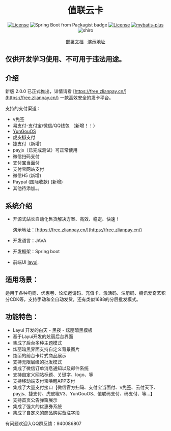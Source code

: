 <h1 align="center">值联云卡</h1>
<p align="center">
<a href="https://github.com/Panyoujies/zlianpay-faka/releases"><img src="https://img.shields.io/badge/Version-1.0.1-green" alt="License"></a>
<img alt="Spring Boot from Packagist badge" src="https://img.shields.io/badge/Spring--Boot-2.2.2-green">
<a href="https://opensource.org/licenses/GPL-3.0"><img src="https://img.shields.io/badge/License-GPL--3.0-green" alt="License"></a>
<a href="http://mp.baomidou.com"><img src="https://img.shields.io/badge/mybatis--plus-3.0-blue.svg" alt="mybatis-plus"></a>
<img alt="shiro" src="https://img.shields.io/badge/Shiro-1.3.0-yellow">
<br><br>
<a href="https://zlian.gitbook.io/zhilian-cloud/" target="_blank">部署文档</a>&nbsp;&nbsp;
<a href="https://free.zlianpay.cn" target="_blank">演示地址</a>
</p>

## 仅供开发学习使用、不可用于违法用途。

## 介绍

新版 2.0.0 已正式推出，详情请看 [https://free.zlianpay.cn/](https://free.zlianpay.cn/)
一款高效安全的发卡平台。

支持的支付渠道：
* v免签
* 易支付-支付宝/微信/QQ钱包 （新增！！）
* [YunGouOS](https://dwz.cn/QQLN87nX)
* 虎皮椒支付
* 捷支付（新增）
* payjs（已完成测试）可正常使用
* 微信扫码支付
* 支付宝当面付
* 支付宝网站支付
* 微信H5 (新增)
* Paypal (国际收款) (新增)
* 其他待添加。。

## 系统介绍
- 开源式站长自动化售货解决方案、高效、稳定、快速！

  演示地址：[https://free.zlianpay.cn/](https://free.zlianpay.cn/)

- 开发语言：JAVA
- 开发框架：Spring boot
- 前端UI [layui](https://www.layui.com/).     

## 适用场景：
适用于各种电商、优惠卷、论坛邀请码、充值卡、激活码、注册码、腾讯爱奇艺积分CDK等，支持手动和全自动发货，还有类似1688的分层批发模式。

## 功能特色：
* Layui 开发的白天 - 黑夜 - 炫丽暗黑模板
* 基于Layui开发的炫丽后台界面
* 集成了后台多种主题模式
* 炫丽暗黑界面支持自定义背景图片
* 炫丽的前台卡片式商品展示
* 支持无限层级的批发模式
* 集成了微信订单消息通知以及邮件系统
* 支持自定义网站标题、关键字、logo、等
* 支持移动端支付宝唤醒APP支付
* 集成了大量支付接口【微信官方扫码、支付宝当面付、v免签、云付天下、payjs、捷支付、虎皮椒V3、YunGouOS、值联码支付、码支付、等...】
* 支持首页公告弹窗展示
* 集成了强大的优惠券系统
* 集成了自定义的商品购买备注字段

有问题欢迎入QQ群反馈：940086807

